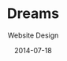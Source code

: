 ---
title: Dreams
subtitle: Website Design
layout: default
modal-id: 1
date: 2014-07-18
img-ac: dreams.png
img: [escape.png, golden.png]
thumbnail: dreams-thumbnail.png
alt: image-alt
project-date: April 2014
client: Start Bootstrap
category: Web Development
description: Lorem ipsum dolor sit amet, usu cu alterum nominavi lobortis. At duo novum diceret. Tantas apeirian vix et, usu sanctus postulant inciderint ut, populo diceret necessitatibus in vim. Cu eum dicam feugiat noluisse.

---